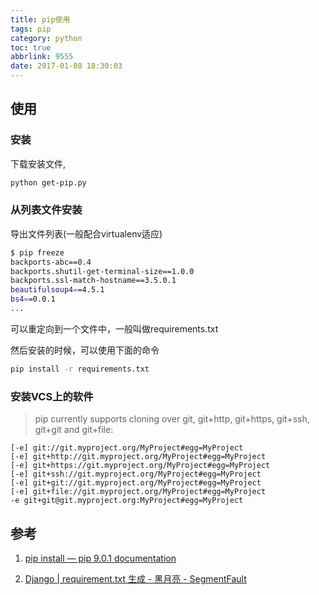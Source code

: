 ```yaml
---
title: pip使用
tags: pip
category: python
toc: true
abbrlink: 9555
date: 2017-01-08 18:30:03
---
```



## 使用

### 安装

下载安装文件, [](https://bootstrap.pypa.io/get-pip.py)

```bash
python get-pip.py
```

### 从列表文件安装

导出文件列表(一般配合virtualenv适应)

```bash
$ pip freeze                               
backports-abc==0.4                         
backports.shutil-get-terminal-size==1.0.0  
backports.ssl-match-hostname==3.5.0.1      
beautifulsoup4==4.5.1                      
bs4==0.0.1                                 
...
```
可以重定向到一个文件中，一般叫做requirements.txt

然后安装的时候，可以使用下面的命令

```bash
pip install -r requirements.txt
```


### 安装VCS上的软件

> pip currently supports cloning over git, git+http, git+https, git+ssh, git+git and git+file:

```
[-e] git://git.myproject.org/MyProject#egg=MyProject
[-e] git+http://git.myproject.org/MyProject#egg=MyProject
[-e] git+https://git.myproject.org/MyProject#egg=MyProject
[-e] git+ssh://git.myproject.org/MyProject#egg=MyProject
[-e] git+git://git.myproject.org/MyProject#egg=MyProject
[-e] git+file://git.myproject.org/MyProject#egg=MyProject
-e git+git@git.myproject.org:MyProject#egg=MyProject
```

## 参考

1. [pip install — pip 9.0.1 documentation](https://pip.pypa.io/en/stable/reference/pip_install/#vcs-support)

2. [Django | requirement.txt 生成 - 黑月亮 - SegmentFault](https://segmentfault.com/a/1190000003050954)